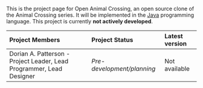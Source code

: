 This is the project page for Open Animal Crossing, an open source clone of the Animal Crossing series. It will be implemented in the [Java](http://www.java.com) programming language. This project is currently **not actively developed**.

| **Project Members**| **Project Status** | **Latest version** |
|:-------------------|:-------------------|:-------------------|
| Dorian A. Patterson - Project Leader, Lead Programmer, Lead Designer | _Pre-development/planning_ | Not available      |